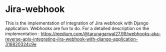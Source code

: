 # Jira-webhook
This is the implementation of integration of Jira webhook with Django application. Webhooks are fun to do.
For a detailed description on the implementation : https://medium.com/@tarunagarwal27.99/webhooks-aka-reverse-apis-integrating-jira-webhook-with-django-application-316820324c9e
